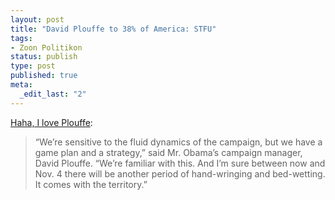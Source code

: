 ```yaml
--- 
layout: post
title: "David Plouffe to 38% of America: STFU"
tags: 
- Zoon Politikon
status: publish
type: post
published: true
meta: 
  _edit_last: "2"
---
```

<a href="http://www.nytimes.com/2008/09/12/us/politics/12obama.html">Haha, I love Plouffe</a>:
<blockquote>“We’re sensitive to the fluid dynamics of the campaign, but we have a game plan and a strategy,” said Mr. Obama’s campaign manager, David Plouffe. “We’re familiar with this. And I’m sure between now and Nov. 4 there will be another period of hand-wringing and bed-wetting. It comes with the territory.”</blockquote>
